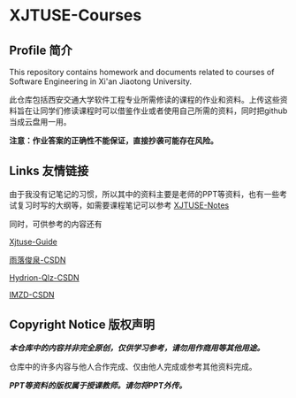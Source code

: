 # XJTUSE-Courses

## Profile 简介

This repository contains homework and documents related to courses of Software Engineering in Xi'an Jiaotong University. 

此仓库包括西安交通大学软件工程专业所需修读的课程的作业和资料。上传这些资料旨在让同学们修读课程时可以借鉴作业或者使用自己所需的资料，同时把github当成云盘用一用。

**注意：作业答案的正确性不能保证，直接抄袭可能存在风险。**

## Links 友情链接

由于我没有记笔记的习惯，所以其中的资料主要是老师的PPT等资料，也有一些考试复习时写的大纲等，如需要课程笔记可以参考 
[XJTUSE-Notes](https://github.com/yijunquan-afk/XJTUSE-NOTES)

同时，可供参考的内容还有

[Xjtuse-Guide](https://github.com/Xjtuse-Guide/Xjtuse-Guide)

[雨落俊泉-CSDN](https://blog.csdn.net/weixin_47692652/)

[Hydrion-Qlz-CSDN](https://blog.csdn.net/qq_46311811?type=blog)

[IMZD-CSDN](https://blog.csdn.net/qq_39411709?type=blog)

## Copyright Notice 版权声明

***本仓库中的内容并非完全原创，仅供学习参考，请勿用作商用等其他用途。***

仓库中的许多内容与他人合作完成、仅由他人完成或参考其他资料完成。

***PPT等资料的版权属于授课教师。请勿将PPT外传。***
